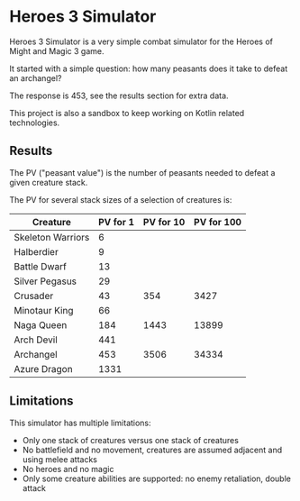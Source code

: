 # Heroes 3 Simulator

Heroes 3 Simulator is a very simple combat simulator for the Heroes of Might and Magic 3 game.

It started with a simple question: how many peasants does it take to defeat an archangel?

The response is 453, see the results section for extra data.

This project is also a sandbox to keep working on Kotlin related technologies.

## Results

The PV ("peasant value") is the number of peasants needed to defeat a given creature stack.

The PV for several stack sizes of a selection of creatures is:

| Creature          | PV for 1 | PV for 10 | PV for 100 |
|-------------------|----------|-----------|------------|
| Skeleton Warriors | 6        |           |            |
| Halberdier        | 9        |           |            |
| Battle Dwarf      | 13       |           |            |
| Silver Pegasus    | 29       |           |            |
| Crusader          | 43       | 354       | 3427       |
| Minotaur King     | 66       |           |            |
| Naga Queen        | 184      | 1443      | 13899      |
| Arch Devil        | 441      |           |            |
| Archangel         | 453      | 3506      | 34334      |
| Azure Dragon      | 1331     |           |            |

## Limitations

This simulator has multiple limitations:
- Only one stack of creatures versus one stack of creatures
- No battlefield and no movement, creatures are assumed adjacent and using melee attacks
- No heroes and no magic
- Only some creature abilities are supported: no enemy retaliation, double attack
